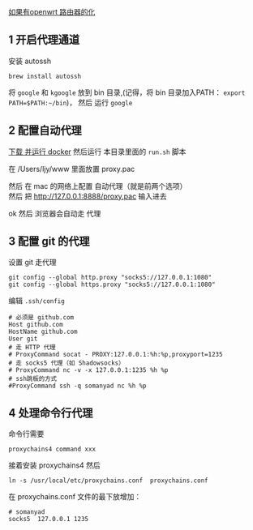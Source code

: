 
[如果有openwrt 路由器的化](https://www.evernote.com/l/AEdmy9YZQ0hMjpFuNB7ablQjavg82MqwVyE)



## 1 开启代理通道
安装 autossh 

    brew install autossh
将 `google` 和 `kgoogle` 放到 bin 目录,(记得，将 bin 目录加入PATH： `export PATH=$PATH:~/bin`)， 然后 运行 `google`  

## 2 配置自动代理

[下载 并运行 docker](https://www.docker.com/products/docker-desktop)
然后运行 本目录里面的 `run.sh` 脚本

在 /Users/ljy/www 里面放置 proxy.pac

然后 在 mac 的网络上配置 自动代理（就是前两个选项）  
然后 把 http://127.0.0.1:8888/proxy.pac 输入进去

ok 然后 浏览器会自动走 代理


## 3 配置 git 的代理
    
设置 git 走代理

    git config --global http.proxy "socks5://127.0.0.1:1080"
    git config --global https.proxy "socks5://127.0.0.1:1080"
    
编辑 `.ssh/config`

    # 必须是 github.com
    Host github.com
    HostName github.com
    User git
    # 走 HTTP 代理
    # ProxyCommand socat - PROXY:127.0.0.1:%h:%p,proxyport=1235
    # 走 socks5 代理（如 Shadowsocks）
    # ProxyCommand nc -v -x 127.0.0.1:1235 %h %p
    # ssh跳板的方式
    #ProxyCommand ssh -q somanyad nc %h %p
    



## 4 处理命令行代理

命令行需要
    
    proxychains4 command xxx
    
接着安装 proxychains4
然后 

    ln -s /usr/local/etc/proxychains.conf  proxychains.conf

在 proxychains.conf 文件的最下放增加：

    # somanyad
    socks5  127.0.0.1 1235



           
